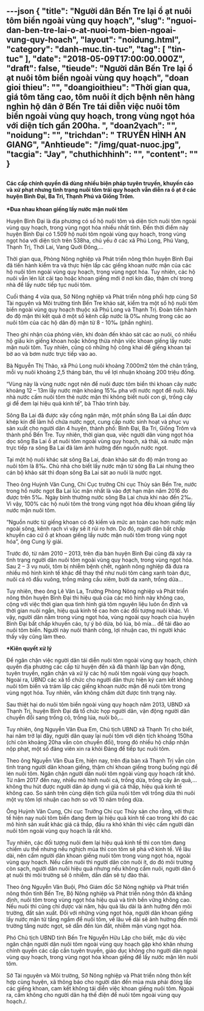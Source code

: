 ---json
{
    "title": "Người dân Bến Tre lại ồ ạt nuôi tôm biển ngoài vùng quy hoạch",
    "slug": "nguoi-dan-ben-tre-lai-o-at-nuoi-tom-bien-ngoai-vung-quy-hoach",
    "layout": "noidung.html",
    "category": "danh-muc.tin-tuc",
    "tag": [
        "tin-tuc"
    ],
    "date": "2018-05-09T17:00:00.000Z",
    "draft": false,
    "tieude": "Người dân Bến Tre lại ồ ạt nuôi tôm biển ngoài vùng quy hoạch",
    "doan gioi thieu": "",
    "doangioithieu": "Thời gian qua, giá tôm tăng cao, tôm nuôi ít dịch bệnh nên hàng nghìn hộ dân ở Bến Tre tái diễn việc nuôi tôm biển ngoài vùng quy hoạch, trong vùng ngọt hóa với diện tích gần 200ha. ",
    "doan2vach": "",
    "noidung": "",
    "trichdan": " TRUYỀN HÌNH AN GIANG",
    "Anhtieude": "/img/quat-nuoc.jpg",
    "tacgia": "Jay",
    "chuthichhinh": "",
    "__content__": ""
}
---
<h2><span style="font-size:14px">C&aacute;c cấp ch&iacute;nh quyền đ&atilde; d&ugrave;ng nhiều biện ph&aacute;p tuy&ecirc;n truyền, khuyến c&aacute;o v&agrave; xử phạt nhưng t&igrave;nh trạng nu&ocirc;i t&ocirc;m tr&aacute;i quy hoạch vẫn diễn ra ồ ạt ở c&aacute;c huyện B&igrave;nh Đại, Ba Tri, Thạnh Ph&uacute; v&agrave; Giồng Tr&ocirc;m.</span></h2>

<p><span style="font-size:14px"><strong>*Đua nhau khoan giếng lấy nước mặn nu&ocirc;i t&ocirc;m</strong></span></p>

<p><span style="font-size:14px">Huyện B&igrave;nh Đại l&agrave; địa phương c&oacute; số hộ nu&ocirc;i t&ocirc;m v&agrave; diện t&iacute;ch nu&ocirc;i t&ocirc;m ngo&agrave;i v&ugrave;ng quy hoạch, trong v&ugrave;ng ngọt h&oacute;a nhiều nhất tỉnh. Đến thời điểm n&agrave;y huyện B&igrave;nh Đại c&oacute; 1.509 hộ nu&ocirc;i t&ocirc;m ngo&agrave;i v&ugrave;ng quy hoạch, trong v&ugrave;ng ngọt h&oacute;a với diện t&iacute;ch tr&ecirc;n 538ha, chủ yếu ở c&aacute;c x&atilde; Ph&uacute; Long, Ph&uacute; Vang, Thạnh Trị, Thới Lai, Vang Quới Đ&ocirc;ng,...</span></p>

<p><span style="font-size:14px">Thời gian qua, Ph&ograve;ng N&ocirc;ng nghiệp v&agrave; Ph&aacute;t triển n&ocirc;ng th&ocirc;n huyện B&igrave;nh Đại đ&atilde; tiến h&agrave;nh kiểm tra v&agrave; thực hiện lấp c&aacute;c giếng khoan nước mặn của c&aacute;c hộ nu&ocirc;i t&ocirc;m ngo&agrave;i v&ugrave;ng quy hoạch, trong v&ugrave;ng ngọt h&oacute;a. Tuy nhi&ecirc;n, c&aacute;c hộ nu&ocirc;i vẫn l&eacute;n l&uacute;t cải tạo hoặc khoan giếng mới ở nơi k&iacute;n đ&aacute;o, thậm ch&iacute; trong nh&agrave; để lấy nước tiếp tục nu&ocirc;i t&ocirc;m.</span></p>

<p><span style="font-size:14px">Cuối th&aacute;ng 4 vừa qua, Sở N&ocirc;ng nghiệp v&agrave; Ph&aacute;t triển n&ocirc;ng phối hợp c&ugrave;ng Sở T&agrave;i nguy&ecirc;n v&agrave; M&ocirc;i trường tỉnh Bến Tre khảo s&aacute;t, kiểm tra một số hộ nu&ocirc;i t&ocirc;m biển ngo&agrave;i v&ugrave;ng quy hoạch thuộc x&atilde; Ph&uacute; Long v&agrave; Thạnh Trị. Đo&agrave;n tiến h&agrave;nh đo độ mặn th&igrave; kết quả ở một số k&ecirc;nh cấp nước l&agrave; 0&permil; nhưng trong c&aacute;c ao nu&ocirc;i t&ocirc;m của c&aacute;c hộ d&acirc;n độ mặn từ 8 - 10&permil; (phần ngh&igrave;n).</span></p>

<p><span style="font-size:14px">Theo ghi nhận của ph&oacute;ng vi&ecirc;n, khi đo&agrave;n đến khảo s&aacute;t c&aacute;c ao nu&ocirc;i, c&oacute; nhiều hộ giấu k&iacute;n giếng khoan hoặc kh&ocirc;ng thừa nhận việc khoan giếng lấy nước mặn nu&ocirc;i t&ocirc;m. Tuy nhi&ecirc;n, cũng c&oacute; những hộ c&ocirc;ng khai để giếng khoan tại bờ ao v&agrave; bơm nước trực tiếp v&agrave;o ao.</span></p>

<p><span style="font-size:14px">B&agrave; Nguyễn Thị Thảo, x&atilde; Ph&uacute; Long nu&ocirc;i khoảng 7.000m2 t&ocirc;m thẻ ch&acirc;n trắng, mỗi vụ nu&ocirc;i khoảng 2,5 th&aacute;ng b&aacute;n, thu về lợi nhuận khoảng 200 triệu đồng.</span></p>

<p><span style="font-size:14px">&ldquo;V&ugrave;ng n&agrave;y l&agrave; v&ugrave;ng nước ngọt n&ecirc;n để nu&ocirc;i được t&ocirc;m biển th&igrave; khoan c&acirc;y nước khoảng 12 &ndash; 13m lấy nước mặn khoảng 15&permil; pha với nước ngọt để nu&ocirc;i. Nếu nh&agrave; nước cấm nu&ocirc;i t&ocirc;m thẻ nước mặn th&igrave; kh&ocirc;ng biết nu&ocirc;i con g&igrave;, trồng c&acirc;y g&igrave; để đem lại hiệu quả kinh tế&rdquo;, b&agrave; Thảo tr&igrave;nh b&agrave;y.</span></p>

<p><span style="font-size:14px">S&ocirc;ng Ba Lai đ&atilde; được x&acirc;y cống ngăn mặn, một phần s&ocirc;ng Ba Lai dần được kh&eacute;p k&iacute;n để l&agrave;m hồ chứa nước ngọt, cung cấp nước sinh hoạt v&agrave; phục vụ sản xuất cho người d&acirc;n 4 huyện, th&agrave;nh phố: B&igrave;nh Đại, Ba Tri, Giồng Tr&ocirc;m v&agrave; th&agrave;nh phố Bến Tre. Tuy nhi&ecirc;n, thời gian qua, việc người d&acirc;n v&ugrave;ng ngọt h&oacute;a dọc s&ocirc;ng Ba Lai ồ ạt nu&ocirc;i t&ocirc;m ngo&agrave;i v&ugrave;ng quy hoạch, xả thải, xả nước mặn trực tiếp ra s&ocirc;ng Ba Lai đ&atilde; l&agrave;m ảnh hưởng đến nguồn nước ngọt.</span></p>

<p><span style="font-size:14px">Tại một hộ nu&ocirc;i kh&aacute;c s&aacute;t s&ocirc;ng Ba Lai, đo&agrave;n khảo s&aacute;t đo độ mặn trong ao nu&ocirc;i t&ocirc;m l&agrave; 8&permil;. Chủ nh&agrave; cho biết lấy nước mặn từ s&ocirc;ng Ba Lai nhưng theo c&aacute;n bộ khảo s&aacute;t th&igrave; đoạn s&ocirc;ng Ba Lai s&aacute;t ao nu&ocirc;i l&agrave; nước ngọt.</span></p>

<p><span style="font-size:14px">Theo &ocirc;ng Huỳnh Văn Cung, Chi Cục trưởng Chi cục Thủy sản Bến Tre, nước trong hồ nước ngọt Ba Lai l&uacute;c mặn nhất l&agrave; v&agrave;o đợt hạn mặn năm 2016 đo được tr&ecirc;n 5&permil;. Ng&agrave;y b&igrave;nh thường nước s&ocirc;ng Ba Lai chưa khi n&agrave;o đến 2&permil;. V&igrave; vậy, 100% c&aacute;c hộ nu&ocirc;i t&ocirc;m thẻ trong v&ugrave;ng ngọt h&oacute;a đều khoan giếng lấy nước mặn nu&ocirc;i t&ocirc;m.</span></p>

<p><span style="font-size:14px">&ldquo;Nguồn nước từ giếng khoan c&oacute; độ kiềm v&agrave; mức an to&agrave;n cao hơn nước mặn ngo&agrave;i s&ocirc;ng, k&ecirc;nh rạch v&igrave; vậy sẽ &iacute;t rủi ro hơn. Do đ&oacute;, người d&acirc;n bất chấp khuyến c&aacute;o cứ ồ ạt khoan giếng lấy nước mặn nu&ocirc;i t&ocirc;m trong v&ugrave;ng ngọt h&oacute;a&rdquo;, &ocirc;ng Cung l&yacute; giải.</span></p>

<p><span style="font-size:14px">Trước đ&oacute;, từ năm 2010 &ndash; 2013, tr&ecirc;n địa b&agrave;n huyện B&igrave;nh Đại cũng đ&atilde; xảy ra t&igrave;nh trạng người d&acirc;n nu&ocirc;i t&ocirc;m ngo&agrave;i v&ugrave;ng quy hoạch, trong v&ugrave;ng ngọt h&oacute;a. Sau 2 &ndash; 3 vụ nu&ocirc;i, t&ocirc;m bị nhiễm bệnh chết, ng&agrave;nh n&ocirc;ng nghiệp đ&atilde; đưa ra nhiều m&ocirc; h&igrave;nh kinh tế kh&aacute;c để thay thế như nu&ocirc;i t&ocirc;m c&agrave;ng xanh to&agrave;n đực, nu&ocirc;i c&aacute; r&ocirc; đầu vu&ocirc;ng, trồng m&atilde;ng cầu xi&ecirc;m, bưởi da xanh, trồng dừa...</span></p>

<p><span style="font-size:14px">Tuy nhi&ecirc;n, theo &ocirc;ng L&ecirc; Văn La, Trưởng Ph&ograve;ng N&ocirc;ng nghiệp v&agrave; Ph&aacute;t triển n&ocirc;ng th&ocirc;n huyện B&igrave;nh Đại th&igrave; hiệu quả của c&aacute;c m&ocirc; h&igrave;nh n&agrave;y kh&ocirc;ng cao, cộng với việc thời gian qua t&igrave;nh h&igrave;nh gi&aacute; t&ocirc;m nguy&ecirc;n liệu lu&ocirc;n ổn định v&agrave; thời gian nu&ocirc;i ngắn, hiệu quả kinh tế cao hơn c&aacute;c đối tượng nu&ocirc;i kh&aacute;c. V&igrave; vậy, người d&acirc;n nằm trong v&ugrave;ng ngọt h&oacute;a, v&ugrave;ng ngo&agrave;i quy hoạch của huyện B&igrave;nh Đại bất chấp khuyến c&aacute;o, tự &yacute; bỏ dừa, bỏ l&uacute;a, bỏ m&iacute;a... để t&aacute;i đ&agrave;o ao nu&ocirc;i t&ocirc;m biển. Người n&agrave;y nu&ocirc;i th&agrave;nh c&ocirc;ng, lợi nhuận cao, th&igrave; người kh&aacute;c thấy vậy cũng l&agrave;m theo.</span></p>

<p><span style="font-size:14px"><strong>*Ki&ecirc;n quyết xử l&yacute;</strong></span></p>

<p><span style="font-size:14px">Để ngăn chặn việc người d&acirc;n t&aacute;i diễn nu&ocirc;i t&ocirc;m ngo&agrave;i v&ugrave;ng quy hoạch, ch&iacute;nh quyền địa phương c&aacute;c cấp từ huyện đến x&atilde; đ&atilde; th&agrave;nh lập ban vận động, tuy&ecirc;n truyền, ngăn chặn v&agrave; xử l&yacute; c&aacute;c hộ nu&ocirc;i t&ocirc;m ngo&agrave;i v&ugrave;ng quy hoạch. Ngo&agrave;i ra, UBND c&aacute;c x&atilde; tổ chức cho người d&acirc;n thực hiện k&yacute; cam kết kh&ocirc;ng nu&ocirc;i t&ocirc;m biển v&agrave; tr&aacute;m lấp c&aacute;c giếng khoan nước mặn để nu&ocirc;i t&ocirc;m trong v&ugrave;ng ngọt h&oacute;a. Tuy nhi&ecirc;n, vẫn kh&ocirc;ng chấm dứt được t&igrave;nh trạng n&agrave;y.</span></p>

<p><span style="font-size:14px">Sau thiệt hại do nu&ocirc;i t&ocirc;m biển ngo&agrave;i v&ugrave;ng quy hoạch năm 2013, UBND x&atilde; Thạnh Trị, huyện B&igrave;nh Đại đ&atilde; tổ chức họp người d&acirc;n, vận động người d&acirc;n chuyển đổi sang trồng cỏ, trồng l&uacute;a, nu&ocirc;i b&ograve;,&hellip;</span></p>

<p><span style="font-size:14px">Tuy nhi&ecirc;n, &ocirc;ng Nguyễn Văn Đua Em, Chủ tịch UBND x&atilde; Thạnh Trị cho biết, hai năm trở lại đ&acirc;y, người d&acirc;n quay lại nu&ocirc;i t&ocirc;m với diện t&iacute;ch khoảng 150ha (chỉ c&ograve;n khoảng 20ha vẫn c&ograve;n chuyển đổi), trong đ&oacute; nhiều hộ chấp nhận nộp phạt, một số đảng vi&ecirc;n xin ra khỏi Đảng để tiếp tục nu&ocirc;i t&ocirc;m.</span></p>

<p><span style="font-size:14px">Theo &ocirc;ng Nguyễn Văn Đua Em, hiện nay, tr&ecirc;n địa b&agrave;n x&atilde; Thạnh Trị vẫn c&ograve;n t&igrave;nh trạng người d&acirc;n khoan giếng, thậm ch&iacute; khoan giếng trong buồng ngủ để l&eacute;n nu&ocirc;i t&ocirc;m. Ngăn chặn người d&acirc;n nu&ocirc;i t&ocirc;m ngo&agrave;i v&ugrave;ng quy hoạch rất kh&oacute;. Từ năm 2017 đến nay, nhiều m&ocirc; h&igrave;nh nu&ocirc;i c&aacute;, trồng dừa, trồng c&acirc;y ăn quả,&hellip;kh&ocirc;ng thu h&uacute;t được người d&acirc;n &aacute;p dụng v&igrave; gi&aacute; cả thấp, hiệu quả kinh tế kh&ocirc;ng cao. So s&aacute;nh tr&ecirc;n c&ugrave;ng diện t&iacute;ch giữa nu&ocirc;i t&ocirc;m với trồng dừa th&igrave; nu&ocirc;i một vụ t&ocirc;m lợi nhuận cao hơn so với 10 năm trồng dừa.</span></p>

<p><span style="font-size:14px">&Ocirc;ng Huỳnh Văn Cung, Chi cục Trưởng Chi cục Thủy sản cho rằng, với thực tế hiện nay nu&ocirc;i t&ocirc;m biển đang đem lại hiệu quả kinh tế cao trong khi đ&oacute; c&aacute;c m&ocirc; h&igrave;nh sản xuất kh&aacute;c gi&aacute; cả thấp, đầu ra kh&oacute; khăn th&igrave; việc cấm người d&acirc;n nu&ocirc;i t&ocirc;m ngo&agrave;i v&ugrave;ng quy hoạch l&agrave; rất kh&oacute;.</span></p>

<p><span style="font-size:14px">Tuy nhi&ecirc;n, c&aacute;c đối tượng nu&ocirc;i đem lại hiệu quả kinh tế th&igrave; con t&ocirc;m đang chiếm ưu thế nhưng nếu nghịch m&ugrave;a th&igrave; con t&ocirc;m sẽ ph&aacute; vỡ kinh tế. Về l&acirc;u d&agrave;i, n&ecirc;n cấm người d&acirc;n khoan giếng nu&ocirc;i t&ocirc;m trong v&ugrave;ng ngọt h&oacute;a, ngo&agrave;i v&ugrave;ng quy hoạch. Nếu cấm nu&ocirc;i th&igrave; người d&acirc;n c&ograve;n nu&ocirc;i &iacute;t, do đ&oacute; m&ocirc;i trường c&ograve;n sạch, người d&acirc;n nu&ocirc;i hiệu quả nhưng nếu kh&ocirc;ng cấm nu&ocirc;i, người d&acirc;n ồ ạt nu&ocirc;i th&igrave; m&ocirc;i trường sẽ &ocirc; nhiễm, dần dần sẽ tự đ&agrave;o thải.</span></p>

<p><span style="font-size:14px">Theo &ocirc;ng Nguyễn Văn Buội, Ph&oacute; Gi&aacute;m đốc Sở N&ocirc;ng nghiệp v&agrave; Ph&aacute;t triển n&ocirc;ng th&ocirc;n tỉnh Bến Tre, Bộ N&ocirc;ng nghiệp v&agrave; Ph&aacute;t triển n&ocirc;ng th&ocirc;n đ&atilde; khẳng định, nu&ocirc;i t&ocirc;m trong v&ugrave;ng ngọt h&oacute;a hiệu quả v&agrave; t&iacute;nh bền vững kh&ocirc;ng cao. Nếu nu&ocirc;i th&igrave; cũng chỉ được v&agrave;i năm, hậu quả l&acirc;u d&agrave;i l&agrave; ảnh hưởng đến m&ocirc;i trường, đất sản xuất. Đối với những v&ugrave;ng ngọt h&oacute;a, người d&acirc;n khoan giếng lấy nước mặn từ tầng ngầm để nu&ocirc;i t&ocirc;m, về l&acirc;u về d&agrave;i sẽ ảnh hưởng đến m&ocirc;i trường tầng nước ngọt, sẽ dẫn đến l&uacute;n đất, nhiễm mặn v&ugrave;ng ngọt h&oacute;a.</span></p>

<p><span style="font-size:14px">Ph&oacute; Chủ tịch UBND tỉnh Bến Tre Nguyễn Hữu Lập cho biết, mặc d&ugrave; việc ngăn chặn người d&acirc;n nu&ocirc;i t&ocirc;m ngo&agrave;i v&ugrave;ng quy hoạch gặp kh&oacute; khăn nhưng ch&iacute;nh quyền c&aacute;c cấp cần tuy&ecirc;n truyền, gi&aacute;o dục kh&ocirc;ng cho người d&acirc;n ngo&agrave;i v&ugrave;ng quy hoạch, trong v&ugrave;ng ngọt h&oacute;a khoan giếng để lấy nước mặn l&ecirc;n nu&ocirc;i t&ocirc;m.</span></p>

<p><span style="font-size:14px">Sở T&agrave;i nguy&ecirc;n v&agrave; M&ocirc;i trường, Sở N&ocirc;ng nghiệp v&agrave; Ph&aacute;t triển n&ocirc;ng th&ocirc;n kết hợp c&ugrave;ng huyện, x&atilde; th&ocirc;ng b&aacute;o cho người d&acirc;n đến m&ugrave;a mưa phải đ&oacute;ng lấp c&aacute;c giếng khoan, cam kết kh&ocirc;ng t&aacute;i diễn việc khoan giếng nu&ocirc;i t&ocirc;m. Ngo&agrave;i ra, cấm kh&ocirc;ng cho người d&acirc;n hạ thế điện để nu&ocirc;i t&ocirc;m ngo&agrave;i v&ugrave;ng quy hoạch./.</span></p>
